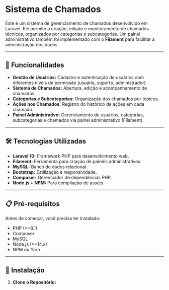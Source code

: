 # Sistema de Chamados

Este é um sistema de gerenciamento de chamados desenvolvido em Laravel. Ele permite a criação, edição e monitoramento de chamados técnicos, organizados por categorias e subcategorias. Um painel administrativo também foi implementado com o **Filament** para facilitar a administração dos dados.

---

## 🚀 Funcionalidades

- **Gestão de Usuários:** Cadastro e autenticação de usuários com diferentes níveis de permissão (usuário, suporte, administrador).
- **Sistema de Chamados:** Abertura, edição e acompanhamento de chamados.
- **Categorias e Subcategorias:** Organização dos chamados por tópicos.
- **Ações nos Chamados:** Registro do histórico de ações em cada chamado.
- **Painel Administrativo:** Gerenciamento de usuários, categorias, subcategorias e chamados via painel administrativo (Filament).

---

## 🛠️ Tecnologias Utilizadas

- **Laravel 10:** Framework PHP para desenvolvimento web.
- **Filament:** Ferramenta para criação de painéis administrativos.
- **MySQL:** Banco de dados relacional.
- **Bootstrap:** Estilização e responsividade.
- **Composer:** Gerenciador de dependências PHP.
- **Node.js + NPM:** Para compilação de assets.

---

## 📋 Pré-requisitos

Antes de começar, você precisa ter instalado:

- PHP (>=8.1)
- Composer
- MySQL
- Node.js (>=14.x)
- NPM ou Yarn

---

## 🔧 Instalação

1. **Clone o Repositório:**

